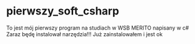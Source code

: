 # pierwszy_soft_csharp
To jest mój pierwszy program na studiach w WSB MERITO napisany w c#
Zaraz będę instalował narzędzia!!!
Już zainstalowałem
i jest ok
